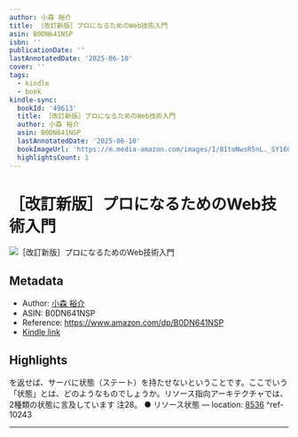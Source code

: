 ```yaml
---
author: 小森 裕介
title: ［改訂新版］プロになるためのWeb技術入門
asin: B0DN641NSP
isbn: ''
publicationDate: ''
lastAnnotatedDate: '2025-06-10'
cover: ''
tags:
  - kindle
  - book
kindle-sync:
  bookId: '49613'
  title: ［改訂新版］プロになるためのWeb技術入門
  author: 小森 裕介
  asin: B0DN641NSP
  lastAnnotatedDate: '2025-06-10'
  bookImageUrl: 'https://m.media-amazon.com/images/I/81toNwsR5nL._SY160.jpg'
  highlightsCount: 1
---
```


# ［改訂新版］プロになるためのWeb技術入門
![［改訂新版］プロになるためのWeb技術入門](https://m.media-amazon.com/images/I/81toNwsR5nL._SY160.jpg)

## Metadata
* Author: [小森 裕介](https://www.amazon.comundefined)
* ASIN: B0DN641NSP
* Reference: https://www.amazon.com/dp/B0DN641NSP
* [Kindle link](kindle://book?action=open&asin=B0DN641NSP)

## Highlights
を返せば、サーバに状態（ステート）を持たせないということです。ここでいう「状態」とは、どのようなものでしょうか。リソース指向アーキテクチャでは、2種類の状態に言及しています 注28。 ● リソース状態 — location: [8536](kindle://book?action=open&asin=B0DN641NSP&location=8536) ^ref-10243

---
